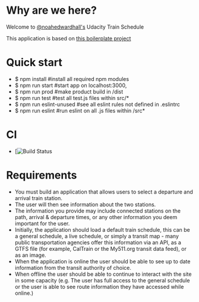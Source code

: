 # Why are we here?
Welcome to [@noahedwardhall's](https://twitter.com/noahedwardhall) Udacity Train Schedule

This application is based on [this boilerplate project](https://github.com/noahehall/react-f-your-starterkit.git)

# Quick start
  - $ npm install #install all required npm modules
  - $ npm run start #start app on localhost:3000,
  - $ npm run prod #make product build in /dist
  - $ npm run test #test all test.js files within src/*
  - $ npm run eslint-unused #see all eslint rules not defined in .eslintrc
  - $ npm run eslint #run eslint on all .js files within /src*

# CI
  - [![Build Status](https://api.travis-ci.org/noahehall/udacity-trainschedule.svg?branch=master)

# Requirements
  - You must build an application that allows users to select a departure and arrival train station.
  - The user will then see information about the two stations.
  - The information you provide may include connected stations on the path, arrival & departure times, or any other information you deem important for the user.
  - Initially, the application should load a default train schedule, this can be a general schedule, a live schedule, or simply a transit map - many public transportation agencies offer this information via an API, as a GTFS file (for example, CalTrain or the My511.org transit data feed), or as an image.
  - When the application is online the user should be able to see up to date information from the transit authority of choice.
  - When offline the user should be able to continue to interact with the site in some capacity (e.g. The user has full access to the general schedule or the user is able to see route information they have accessed while online.)
